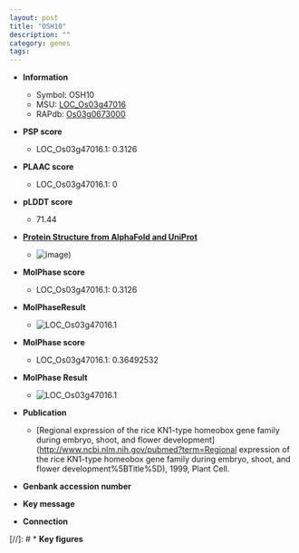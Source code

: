 ```yaml
---
layout: post
title: "OSH10"
description: ""
category: genes
tags: 
---
```


* **Information**  
    + Symbol: OSH10  
    + MSU: [LOC_Os03g47016](http://rice.plantbiology.msu.edu/cgi-bin/ORF_infopage.cgi?orf=LOC_Os03g47016)  
    + RAPdb: [Os03g0673000](http://rapdb.dna.affrc.go.jp/viewer/gbrowse_details/irgsp1?name=Os03g0673000)  

* **PSP score**  
    + LOC_Os03g47016.1: 0.3126 

* **PLAAC score**  
    + LOC_Os03g47016.1: 0 

* **pLDDT score**
    + 71.44

* **[Protein Structure from AlphaFold and UniProt](https://www.uniprot.org/uniprotkb/Q75LX7/entry#structure)**
    + ![image](https://ricepsp.github.io/images/Q7/AF-Q75LX7-F1.png))

* **MolPhase score**
    + LOC_Os03g47016.1: 0.3126

* **MolPhaseResult**
    + ![LOC_Os03g47016.1](https://ricepsp.github.io/pictures/LOC_Os03g/LOC_Os03g47016.1.png)

* **MolPhase score**
    + LOC_Os03g47016.1: 0.36492532

* **MolPhase Result**
    + ![LOC_Os03g47016.1](https://304243504.github.io/Pictures/LOC_Os03g/LOC_Os03g47016.1.png)

* **Publication**  
    + [Regional expression of the rice KN1-type homeobox gene family during embryo, shoot, and flower development](http://www.ncbi.nlm.nih.gov/pubmed?term=Regional expression of the rice KN1-type homeobox gene family during embryo, shoot, and flower development%5BTitle%5D), 1999, Plant Cell.

* **Genbank accession number**  

* **Key message**  

* **Connection**  

[//]: # * **Key figures**  


